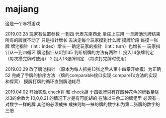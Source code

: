 # majiang

这是一个麻将游戏


2019.03.28
玩家有位置参数 一到四 代表东南西北 坐庄上庄用
一旦牌池洗牌结束 所有的牌就不动了 只是指针增长 去决定每个玩家摸到什么牌
摸牌阶段 
每摸一张牌 牌池指针（int：index）增长一 确定玩家的指针（int：turn）也增长一 玩家指针从一到四循环 牌池指针从0到135
判断胡牌的方法有两种 1. 投入14张牌判定 （每次摸完牌时使用） 2.投入13张牌判定 （每次打完牌时使用）

2019.03.29
改了牌池指针 （原本为每人抓完13张之后从第十四章开始摸）为正确52 完成了手牌的排序方法 （牌的comparable接口实现 compareTo方法的实现 和探索） 摸牌打牌的循环直到牌池耗尽

2019.04.02
开始实现 check将 和 check胡 十四张牌只有在四种花色的牌数量除以3的余数为 [0,0,0,2] 的情况下才是有可能胡的 在除以三余二的牌组里 必须有一对数字一样的牌 其他的必须成抹 成抹则每一抹的牌的数字和为第二张牌的数字的三倍 